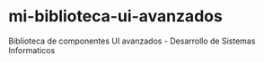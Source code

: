 # mi-biblioteca-ui-avanzados
Biblioteca de componentes UI avanzados - Desarrollo de Sistemas Informaticos
